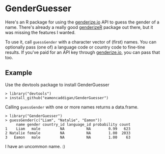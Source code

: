 # GenderGuesser

Here's an R package for using the [genderize.io](https://genderize.io/) API to guess the gender of a name. There's already a really good [genderizeR](https://github.com/kalimu/genderizeR) package out there, but it was missing the features I wanted. 

To use it, call `guessGender` with a character vector of (first) names. You can optionally pass (one of) a language code or country code to fine-tine results. If you've paid for an API key through [genderize.io](https://genderize.io/), you can pass that too.

## Example

Use the devtools package to install GenderGuesser

```
> library("devtools")
> install_github("eamoncaddigan/GenderGuesser")
```

Calling `guessGender` with one or more names returns a data.frame.

```
> library("GenderGuesser")
> guessGender(c("Liam", "Natalie", "Eamon"))
     name gender country_id language_id probability count
1    Liam   male         NA          NA        0.99   623
2 Natalie female         NA          NA        1.00  2033
3   Eamon   male         NA          NA        1.00    63
```

I have an uncommon name. :)
